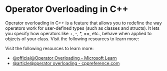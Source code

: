 # Operator Overloading in C++

Operator overloading in C++ is a feature that allows you to redefine the way operators work for user-defined types (such as classes and structs). It lets you specify how operators like +, -, *, ==, etc., behave when applied to objects of your class.
Visit the following resources to learn more:

Visit the following resources to learn more:

- [@official@Operator Overloading - Microsoft Learn](https://learn.microsoft.com/en-us/cpp/cpp/operator-overloading)
- [@article@operator overloading - cppreference.com](https://en.cppreference.com/w/cpp/language/operators)
